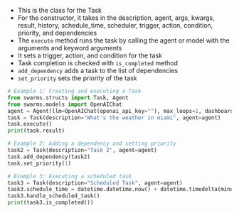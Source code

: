 - This is the class for the Task
- For the constructor, it takes in the description, agent, args, kwargs, result, history, schedule_time, scheduler, trigger, action, condition, priority, and dependencies
- The `execute` method runs the task by calling the agent or model with the arguments and keyword arguments
- It sets a trigger, action, and condition for the task
- Task completion is checked with `is_completed` method
- `add_dependency` adds a task to the list of dependencies
- `set_priority` sets the priority of the task

```python
# Example 1: Creating and executing a Task
from swarms.structs import Task, Agent
from swarms.models import OpenAIChat
agent = Agent(llm=OpenAIChat(openai_api_key=""), max_loops=1, dashboard=False)
task = Task(description="What's the weather in miami", agent=agent)
task.execute()
print(task.result)

# Example 2: Adding a dependency and setting priority
task2 = Task(description="Task 2", agent=agent)
task.add_dependency(task2)
task.set_priority(1)

# Example 3: Executing a scheduled task
task3 = Task(description="Scheduled Task", agent=agent)
task3.schedule_time = datetime.datetime.now() + datetime.timedelta(minutes=30)
task3.handle_scheduled_task()
print(task3.is_completed())
```
